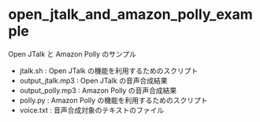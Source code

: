 # open_jtalk_and_amazon_polly_example
Open JTalk と Amazon Polly のサンプル

* jtalk.sh : Open JTalk の機能を利用するためのスクリプト
* output_jtalk.mp3 : Open JTalk の音声合成結果
* output_polly.mp3 : Amazon Polly の音声合成結果
* polly.py : Amazon Polly の機能を利用するためのスクリプト
* voice.txt : 音声合成対象のテキストのファイル


